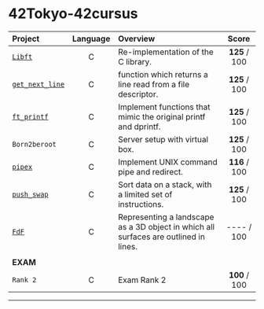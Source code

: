 # 42Tokyo-42cursus

| Project | Language | Overview | Score |
| :------ | :------: | :------- | :---: |
| [`Libft`](https://github.com/hmakino8/42_Libft)            | C | Re-implementation of the C library.                             | **125** / 100 |
| [`get_next_line`](https://github.com/hmakino8/42_get_next_line) | C | function which returns a line read from a file descriptor. | **125** / 100 |
| [`ft_printf`](https://github.com/hmakino8/42_ft_printf)    | C | Implement functions that mimic the original printf and dprintf. | **125** / 100 |
| `Born2beroot`                                              | C | Server setup with virtual box.                                  | **125** / 100 |
| [`pipex`](https://github.com/hmakino8/42_pipex)            | C | Implement UNIX command pipe and redirect.                       | **116** / 100 |
| [`push_swap`](https://github.com/hmakino8/42_push_swap)    | C | Sort data on a stack, with a limited set of instructions.       | **125** / 100 |
| [`FdF`](https://github.com/hmakino8/42_FdF)| C | Representing a landscape as a 3D object in which all surfaces are outlined in lines.| ---- / 100 |
||||
|**EXAM**|||
| `Rank 2`                                                   | C | Exam Rank 2                                                     | **100** / 100 |

---
